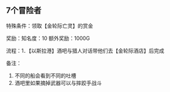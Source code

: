 ## 7个冒险者
特殊条件：领取【金轮际亡灵】的赏金

奖励：知名度：10 额外奖励：1000G

流程：1．【以斯拉港】酒吧与猎人对话带他们去【金轮际酒店】后完成

备注：

1. 不同的船会看到不同的吐槽
2. 酒吧里如果摘掉武器可以与摔跤手战斗
